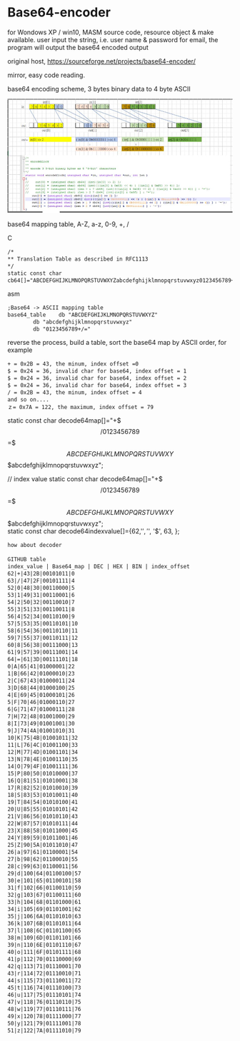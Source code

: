 # Base64-encoder
for Wondows XP / win10, MASM source code, resource object &amp; make available. user input the string, i.e. user name &amp; password for email, the program will output the base64 encoded output  

original host, https://sourceforge.net/projects/base64-encoder/

mirror, easy code reading.

base64 encoding scheme, 3 bytes binary data to 4 byte ASCII  


![base64_encoding_theory.JPG](base64_encoding_theory.JPG)  


base64 mapping table, A-Z, a-z, 0-9, +, /

C
```
/*
** Translation Table as described in RFC1113
*/
static const char cb64[]="ABCDEFGHIJKLMNOPQRSTUVWXYZabcdefghijklmnopqrstuvwxyz0123456789+/";
```  

asm
```
;Base64 -> ASCII mapping table
base64_table	db "ABCDEFGHIJKLMNOPQRSTUVWXYZ"
		db "abcdefghijklmnopqrstuvwxyz"
		db "0123456789+/="
```




reverse the process, build a table, sort the base64 map by ASCII order, for example  
```
+ = 0x2B = 43, the minum, index offset =0  
$ = 0x24 = 36, invalid char for base64, index offset = 1  
$ = 0x24 = 36, invalid char for base64, index offset = 2  
$ = 0x24 = 36, invalid char for base64, index offset = 3  
/ = 0x2B = 43, the minum, index offset = 4  
and so on....  
ｚ= 0x7A = 122, the maximum, index offset = 79  
```

static const char decode64map[]="+$$$/0123456789$$$=$$$$ABCDEFGHIJKLMNOPQRSTUVWXY$$$$$$$abcdefghijklmnopqrstuvwxyz";  

// index value
static const char decode64map[]="+$$$/0123456789$$$=$$$$ABCDEFGHIJKLMNOPQRSTUVWXY$$$$$$$abcdefghijklmnopqrstuvwxyz";  
static const char decode64indexvalue[]={62,'$', '$', '$', 63, };  


```
how about decoder

GITHUB table
index_value | Base64_map | DEC | HEX | BIN | index_offset
62|+|43|2B|00101011|0
63|/|47|2F|00101111|4
52|0|48|30|00110000|5
53|1|49|31|00110001|6
54|2|50|32|00110010|7
55|3|51|33|00110011|8
56|4|52|34|00110100|9
57|5|53|35|00110101|10
58|6|54|36|00110110|11
59|7|55|37|00110111|12
60|8|56|38|00111000|13
61|9|57|39|00111001|14
64|=|61|3D|00111101|18
0|A|65|41|01000001|22
1|B|66|42|01000010|23
2|C|67|43|01000011|24
3|D|68|44|01000100|25
4|E|69|45|01000101|26
5|F|70|46|01000110|27
6|G|71|47|01000111|28
7|H|72|48|01001000|29
8|I|73|49|01001001|30
9|J|74|4A|01001010|31
10|K|75|4B|01001011|32
11|L|76|4C|01001100|33
12|M|77|4D|01001101|34
13|N|78|4E|01001110|35
14|O|79|4F|01001111|36
15|P|80|50|01010000|37
16|Q|81|51|01010001|38
17|R|82|52|01010010|39
18|S|83|53|01010011|40
19|T|84|54|01010100|41
20|U|85|55|01010101|42
21|V|86|56|01010110|43
22|W|87|57|01010111|44
23|X|88|58|01011000|45
24|Y|89|59|01011001|46
25|Z|90|5A|01011010|47
26|a|97|61|01100001|54
27|b|98|62|01100010|55
28|c|99|63|01100011|56
29|d|100|64|01100100|57
30|e|101|65|01100101|58
31|f|102|66|01100110|59
32|g|103|67|01100111|60
33|h|104|68|01101000|61
34|i|105|69|01101001|62
35|j|106|6A|01101010|63
36|k|107|6B|01101011|64
37|l|108|6C|01101100|65
38|m|109|6D|01101101|66
39|n|110|6E|01101110|67
40|o|111|6F|01101111|68
41|p|112|70|01110000|69
42|q|113|71|01110001|70
43|r|114|72|01110010|71
44|s|115|73|01110011|72
45|t|116|74|01110100|73
46|u|117|75|01110101|74
47|v|118|76|01110110|75
48|w|119|77|01110111|76
49|x|120|78|01111000|77
50|y|121|79|01111001|78
51|z|122|7A|01111010|79




```
